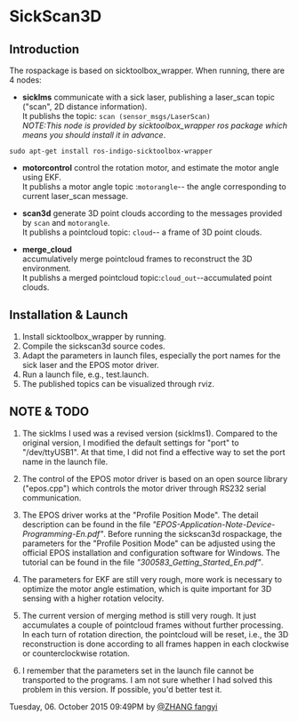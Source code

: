 # SickScan3D  

## Introduction
The rospackage is based on sicktoolbox_wrapper. When running, there are 4 nodes: 

- **sicklms**
communicate with a sick laser, publishing a laser_scan topic ("scan", 2D distance information).     
It publishs the topic: `scan (sensor_msgs/LaserScan)`  
*NOTE:This node is provided by sicktoolbox_wrapper ros package which means you should install it in advance*.
```
sudo apt-get install ros-indigo-sicktoolbox-wrapper
```

- **motorcontrol**
control the rotation motor, and estimate the motor angle using EKF.  
It publishs a motor angle topic :`motorangle`-- the angle corresponding to current laser_scan message.

- **scan3d**
generate 3D point clouds according to the messages provided by `scan` and `motorangle`.  
It publishs a pointcloud topic: `cloud`-- a frame of 3D point clouds.

- **merge_cloud**  
accumulatively merge pointcloud frames to reconstruct the 3D environment.  
It publishs a merged pointcloud topic:`cloud_out`--accumulated point clouds.  

## Installation & Launch   
1.	Install sicktoolbox_wrapper by running.  
2.	Compile the sickscan3d source codes.  
3.	Adapt the parameters in launch files, especially the port names for the sick laser and the EPOS motor driver.  
4.	Run a launch file, e.g., test.launch.  
5.	The published topics can be visualized through rviz.  

## NOTE & TODO  
1.	The sicklms I used was a revised version (sicklms1). Compared to the original version, I modified the default settings for "port" to "/dev/ttyUSB1". At that time, I did not find a effective way to set the port name in the launch file.  

2.	The control of the EPOS motor driver is based on an open source library ("epos.cpp") which controls the motor driver through RS232 serial communication.  

3.	The EPOS driver works at the "Profile Position Mode". The detail description can be found in the file *"EPOS-Application-Note-Device-Programming-En.pdf"*. Before running the sickscan3d rospackage, the parameters for the "Profile Position Mode" can be adjusted using the official EPOS installation and configuration software for Windows. The tutorial can be found in the file *"300583_Getting_Started_En.pdf"*.  

4.	The parameters for EKF are still very rough, more work is necessary to optimize the motor angle estimation, which is quite important for 3D sensing with a higher rotation velocity.  

5.	The current version of merging method is still very rough. It just accumulates a couple of pointcloud frames without further processing. In each turn of rotation direction, the pointcloud will be reset, i.e., the 3D reconstruction is done according to all frames happen in each clockwise or counterclockwise rotation.  

6.	I remember that the parameters set in the launch file cannot be transported to the programs. I am not sure whether I had solved this problem in this version. If possible, you'd better test it.


Tuesday, 06. October 2015 09:49PM 
by [@ZHANG fangyi](mailto:gzzhangfangyi@gmail.com)




